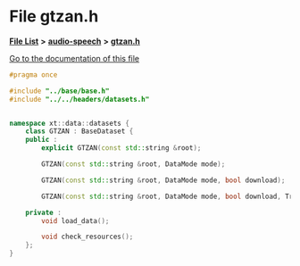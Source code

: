 

# File gtzan.h

[**File List**](files.md) **>** [**audio-speech**](dir_3f959236e5b642d039994a38a6e55324.md) **>** [**gtzan.h**](gtzan_8h.md)

[Go to the documentation of this file](gtzan_8h.md)


```C++
#pragma once

#include "../base/base.h"
#include "../../headers/datasets.h"


namespace xt::data::datasets {
    class GTZAN : BaseDataset {
    public :
        explicit GTZAN(const std::string &root);

        GTZAN(const std::string &root, DataMode mode);

        GTZAN(const std::string &root, DataMode mode, bool download);

        GTZAN(const std::string &root, DataMode mode, bool download, TransformType transforms);

    private :
        void load_data();

        void check_resources();
    };
}
```


